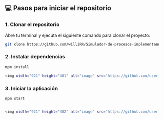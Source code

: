 

## 💻 Pasos para iniciar el repositorio

### 1. Clonar el repositorio

Abre tu terminal y ejecuta el siguiente comando para clonar el proyecto:

```bash
git clone https://github.com/williRR/Simulador-de-procesos-implementando-Algoritmos-de-Planificaci-n.git

```
### 2. Instalar dependencias
```bash
npm install

<img width="921" height="481" alt="image" src="https://github.com/user-attachments/assets/74eec91c-711a-422c-9232-70694779eef5" />


```

### 3. Iniciar la aplicación
```bash
npm start


<img width="921" height="482" alt="image" src="https://github.com/user-attachments/assets/9adb7d9c-d197-4ac6-bf07-b4a37e9385e2" />




```
